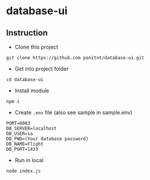 # database-ui

## Instruction

* Clone this project
```
git clone https://github.com panitnt/database-ui.git
```

* Get into project folder
```
cd database-ui
```

* Install module
```
npm i
```

* Create ```.env``` file (also see sample in sample.env)
```
PORT=8083
DB_SERVER=localhost
DB_USER=sa
DB_PWD=(Your database password)
DB_NAME=Flight
DB_PORT=1433
```

* Run in local
```
node index.js
```
